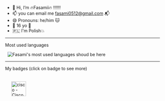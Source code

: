 - 👋 Hi, I’m 🔥Fasamii🔥 ‼️‼️‼️
- 📫 you can email me fasami0512@gmail.com 📬
- 😄 Pronouns: he/him 🐱
- 🎉 16 yo 🍾
- 🇵🇱 I'm Polish💥
<hr>
<p>Most used languages</p>
<img 
  style="max-width: 100%; display: block; margin: 8px;"
  src="https://my-stats-43gk.vercel.app/api/top-langs/?username=Fasamii&amp;langs_count=8&amp;bg_color=001011&amp;text_color=ff8c00&amp;border_color=ff8c00&amp;layout=compact&amp;hide_title=true" 
  alt="Fasami's most used languages shoud be here">
<hr>
<div align="left">
  <p>My badges (click on badge to see more)</p>

  <a href="https://www.credly.com/badges/6b16e734-5767-4d61-9062-25a45c1bca53/public_url" target="_blank" rel="noopener noreferrer">
    <img class="badge" src="https://images.credly.com/size/110x110/images/5bdd6a39-3e03-4444-9510-ecff80c9ce79/image.png" 
      style="width: 48px; height: 48px; padding: 20px;" title="cisco - Cisco Networking Basics">
  </a>
</div>
